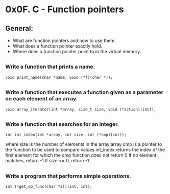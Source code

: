 # **0x0F. C - Function pointers**

## General:
- What are function pointers and how to use them.
- What does a function pointer exactly hold.
- Where does a function pointer point to in the virtual memory.

##
### Write a function that prints a name.
`void print_name(char *name, void (*f)(char *));`

##
### Write a function that executes a function given as a parameter on each element of an array.
`void array_iterator(int *array, size_t size, void (*action)(int));`

##
### Write a function that searches for an integer.
`int int_index(int *array, int size, int (*cmp)(int));`

where size is the number of elements in the array array
cmp is a pointer to the function to be used to compare values
int_index returns the index of the first element for which the cmp function does not return 0
If no element matches, return -1
If size <= 0, return -1

##
### Write a program that performs simple operations.
`int (*get_op_func(char *s))(int, int);`

